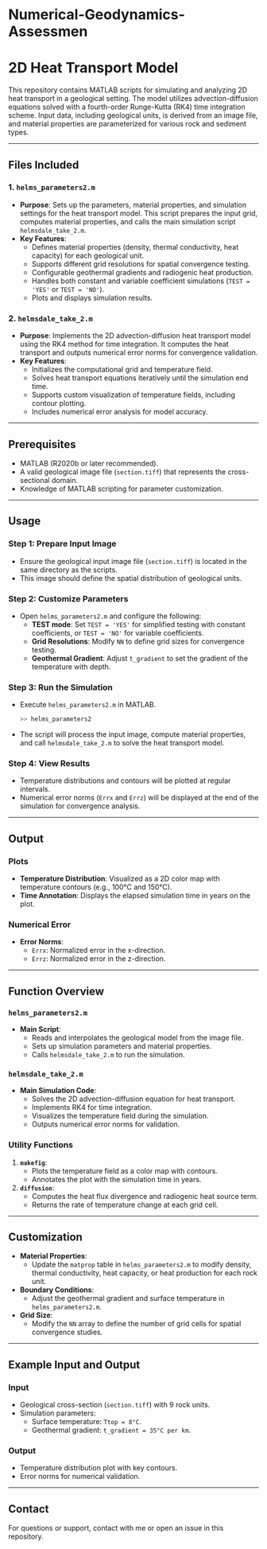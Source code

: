 # Numerical-Geodynamics-Assessmen
# 2D Heat Transport Model

This repository contains MATLAB scripts for simulating and analyzing 2D heat transport in a geological setting. The model utilizes advection-diffusion equations solved with a fourth-order Runge-Kutta (RK4) time integration scheme. Input data, including geological units, is derived from an image file, and material properties are parameterized for various rock and sediment types.

---

## Files Included

### 1. `helms_parameters2.m`
- **Purpose**: Sets up the parameters, material properties, and simulation settings for the heat transport model. This script prepares the input grid, computes material properties, and calls the main simulation script `helmsdale_take_2.m`.
- **Key Features**:
  - Defines material properties (density, thermal conductivity, heat capacity) for each geological unit.
  - Supports different grid resolutions for spatial convergence testing.
  - Configurable geothermal gradients and radiogenic heat production.
  - Handles both constant and variable coefficient simulations (`TEST = 'YES'` or `TEST = 'NO'`).
  - Plots and displays simulation results.

### 2. `helmsdale_take_2.m`
- **Purpose**: Implements the 2D advection-diffusion heat transport model using the RK4 method for time integration. It computes the heat transport and outputs numerical error norms for convergence validation.
- **Key Features**:
  - Initializes the computational grid and temperature field.
  - Solves heat transport equations iteratively until the simulation end time.
  - Supports custom visualization of temperature fields, including contour plotting.
  - Includes numerical error analysis for model accuracy.

---

## Prerequisites

- MATLAB (R2020b or later recommended).
- A valid geological image file (`section.tiff`) that represents the cross-sectional domain.
- Knowledge of MATLAB scripting for parameter customization.

---

## Usage

### Step 1: Prepare Input Image
- Ensure the geological input image file (`section.tiff`) is located in the same directory as the scripts.
- This image should define the spatial distribution of geological units.

### Step 2: Customize Parameters
- Open `helms_parameters2.m` and configure the following:
  - **TEST mode**: Set `TEST = 'YES'` for simplified testing with constant coefficients, or `TEST = 'NO'` for variable coefficients.
  - **Grid Resolutions**: Modify `NN` to define grid sizes for convergence testing.
  - **Geothermal Gradient**: Adjust `t_gradient` to set the gradient of the temperature with depth.

### Step 3: Run the Simulation
- Execute `helms_parameters2.m` in MATLAB.
  ```bash
  >> helms_parameters2
  ```
- The script will process the input image, compute material properties, and call `helmsdale_take_2.m` to solve the heat transport model.

### Step 4: View Results
- Temperature distributions and contours will be plotted at regular intervals.
- Numerical error norms (`Errx` and `Errz`) will be displayed at the end of the simulation for convergence analysis.

---

## Output

### Plots
- **Temperature Distribution**: Visualized as a 2D color map with temperature contours (e.g., 100°C and 150°C).
- **Time Annotation**: Displays the elapsed simulation time in years on the plot.

### Numerical Error
- **Error Norms**:
  - `Errx`: Normalized error in the x-direction.
  - `Errz`: Normalized error in the z-direction.

---

## Function Overview

### `helms_parameters2.m`
- **Main Script**:
  - Reads and interpolates the geological model from the image file.
  - Sets up simulation parameters and material properties.
  - Calls `helmsdale_take_2.m` to run the simulation.

### `helmsdale_take_2.m`
- **Main Simulation Code**:
  - Solves the 2D advection-diffusion equation for heat transport.
  - Implements RK4 for time integration.
  - Visualizes the temperature field during the simulation.
  - Outputs numerical error norms for validation.

### Utility Functions
1. **`makefig`**:
   - Plots the temperature field as a color map with contours.
   - Annotates the plot with the simulation time in years.
2. **`diffusion`**:
   - Computes the heat flux divergence and radiogenic heat source term.
   - Returns the rate of temperature change at each grid cell.

---

## Customization

- **Material Properties**:
  - Update the `matprop` table in `helms_parameters2.m` to modify density, thermal conductivity, heat capacity, or heat production for each rock unit.
- **Boundary Conditions**:
  - Adjust the geothermal gradient and surface temperature in `helms_parameters2.m`.
- **Grid Size**:
  - Modify the `NN` array to define the number of grid cells for spatial convergence studies.

---

## Example Input and Output

### Input
- Geological cross-section (`section.tiff`) with 9 rock units.
- Simulation parameters:
  - Surface temperature: `Ttop = 8°C`.
  - Geothermal gradient: `t_gradient = 35°C per km`.

### Output
- Temperature distribution plot with key contours.
- Error norms for numerical validation.

---

## Contact

For questions or support, contact with me or open an issue in this repository.
